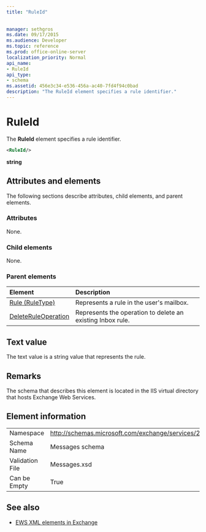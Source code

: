 ```yaml
---
title: "RuleId"
 
 
manager: sethgros
ms.date: 09/17/2015
ms.audience: Developer
ms.topic: reference
ms.prod: office-online-server
localization_priority: Normal
api_name:
- RuleId
api_type:
- schema
ms.assetid: 456e3c34-e536-456a-ac40-7fd4f94c0bad
description: "The RuleId element specifies a rule identifier."
---
```


# RuleId

The **RuleId** element specifies a rule identifier. 
  
```XML
<RuleId/>
```

 **string**
## Attributes and elements

The following sections describe attributes, child elements, and parent elements.
  
### Attributes

None.
  
### Child elements

None.
  
### Parent elements

|**Element**|**Description**|
|:-----|:-----|
|[Rule (RuleType)](rule-ruletype.md) <br/> |Represents a rule in the user's mailbox.  <br/> |
|[DeleteRuleOperation](deleteruleoperation.md) <br/> |Represents the operation to delete an existing Inbox rule.  <br/> |
   
## Text value

The text value is a string value that represents the rule.
  
## Remarks

The schema that describes this element is located in the IIS virtual directory that hosts Exchange Web Services.
  
## Element information

|||
|:-----|:-----|
|Namespace  <br/> |http://schemas.microsoft.com/exchange/services/2006/messages  <br/> |
|Schema Name  <br/> |Messages schema  <br/> |
|Validation File  <br/> |Messages.xsd  <br/> |
|Can be Empty  <br/> |True  <br/> |
   
## See also



- [EWS XML elements in Exchange](ews-xml-elements-in-exchange.md)

